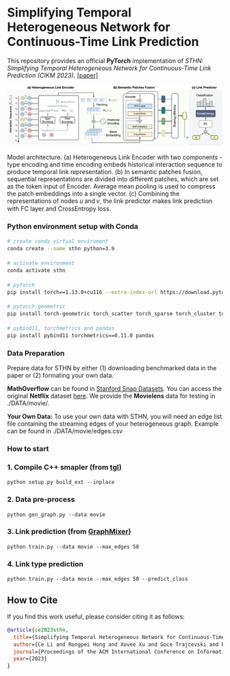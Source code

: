 # Simplifying Temporal Heterogeneous Network for Continuous-Time Link Prediction

This repository provides an official **PyTorch** implementation of *STHN: Simplifying Temporal Heterogeneous Network for Continuous-Time Link Prediction (CIKM 2023).* [[paper]](https://dl.acm.org/doi/10.1145/3583780.3615059)

<p align="center">
  <img width="800" src="framework.png">
</p>

Model architecture. (a) Heterogeneous Link Encoder with two components - type encoding and time encoding embeds historical interaction sequence to produce temporal link representation. (b) In semantic patches fusion, sequential representations are divided into different patches, which are set as the token input of Encoder. Average mean pooling is used to compress the patch embeddings into a single vector. (c) Combining the representations of nodes 𝑢 and 𝑣, the link predictor makes link prediction with FC layer and CrossEntropy loss.

### Python environment setup with Conda

```bash
# create conda virtual enviroment
conda create --name sthn python=3.9

# activate environment
conda activate sthn

# pytorch 
pip install torch==1.13.0+cu116 --extra-index-url https://download.pytorch.org/whl/cu116

# pytorch-geometric
pip install torch-geometric torch_scatter torch_sparse torch_cluster torch_spline_conv -f https://data.pyg.org/whl/torch-1.13.0+cu116.html

# pybind11, torchmetrics and pandas
pip install pybind11 torchmetrics==0.11.0 pandas
```

### Data Preparation

Prepare data for STHN by either (1) downloading benchmarked data in the paper or (2) formating your own data.

**MathOverflow** can be found in [Stanford Snap Datasets](https://snap.stanford.edu/data/sx-mathoverflow.html). You can access the original **Netflix** dataset [here](https://www.kaggle.com/datasets/netflix-inc/netflix-prize-data). We provide the **Movielens** data for testing in ./DATA/movie/.

**Your Own Data:** To use your own data with STHN, you will need an edge list file containing the streaming edges of your heterogeneous graph. Example can be found in ./DATA/movie/edges.csv


### How to start

### 1. Compile C++ smapler (from [tgl](https://github.com/amazon-research/tgl))

```shell
python setup.py build_ext --inplace
```
### 2. Data pre-process

```shell
python gen_graph.py --data movie
```
### 3. Link prediction (from [GraphMixer](https://github.com/CongWeilin/GraphMixer))

```shell
python train.py --data movie --max_edges 50
```
### 4. Link type prediction

```shell
python train.py --data movie --max_edges 50 --predict_class
```

## How to Cite

If you find this work useful, please consider citing it as follows:

```bibtex
@article{ce2023sthn,
  title={Simplifying Temporal Heterogeneous Network for Continuous-Time Link Prediction},
  author={Ce Li and Rongpei Hong and Xovee Xu and Goce Trajcevski and Fan Zhou},
  journal={Proceedings of the ACM International Conference on Information \& Knowledge Management},
  year={2023}
}
```
